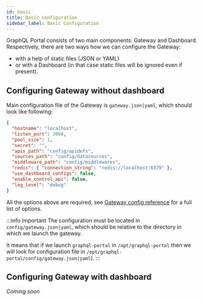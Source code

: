 ```yaml
---
id: basic
title: Basic configuration
sidebar_label: Basic Configuration
---
```

GraphQL Portal consists of two main components: Gateway and Dashboard.
Respectively, there are two ways how we can configure the Gateway:
* with a help of static files (JSON or YAML)
* or with a Dashboard (in that case static files will be ignored even if present).

## Configuring Gateway without dashboard

Main configuration file of the Gateway is `gateway.json|yaml`, which should look like following:
```json title="config/gateway.json"
{
  "hostname": "localhost",
  "listen_port": 3000,
  "pool_size": 1,
  "secret": "",
  "apis_path": "config/apidefs",
  "sources_path": "config/datasources",
  "middleware_path": "config/middlewares",
  "redis": { "connection_string": "redis://localhost:6379" },
  "use_dashboard_configs": false,
  "enable_control_api": false,
  "log_level": "debug"
}
```

All the options above are required, see [Gateway config reference](/configuration/gateway-options) for a full list of options.

:::info Important
The configuration must be located in `config/gateway.json|yaml`, which should be 
relative to the directory in which we launch the gateway. 

It means that if we launch `graphql-portal` in `/opt/graphql-portal` then we 
will look for configuration file in `/opt/graphql-portal/config/gateway.json|yaml`).
:::

## Configuring Gateway with dashboard

*Coming soon*
